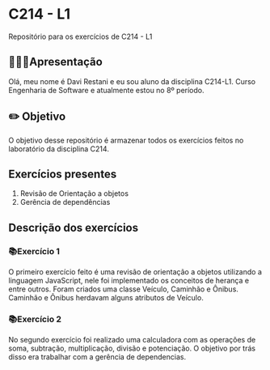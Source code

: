 # C214 - L1
Repositório para os exercícios de C214 - L1
## 🙋🏻‍♂️Apresentação

Olá, meu nome é Davi Restani e eu sou aluno da disciplina C214-L1. Curso Engenharia de Software e atualmente estou no 8º período.

## ✏️ Objetivo

O objetivo desse repositório é armazenar todos os exercícios feitos no laboratório da disciplina C214.

## Exercícios presentes

1. Revisão de Orientação a objetos
2. Gerência de dependências

## Descrição dos exercícios

### 📚Exercício 1

O primeiro exercício feito é uma revisão de orientação a objetos utilizando a linguagem JavaScript, nele foi implementado os conceitos de herança e entre outros. Foram criados uma classe Veículo, Caminhão e Ônibus. Caminhão e Ônibus herdavam alguns atributos de Veículo.

### 📚Exercício 2

No segundo exercício foi realizado uma calculadora com as operações de soma, subtração, multiplicação, divisão e potenciação. O objetivo por trás disso era trabalhar com a gerência de dependencias.
